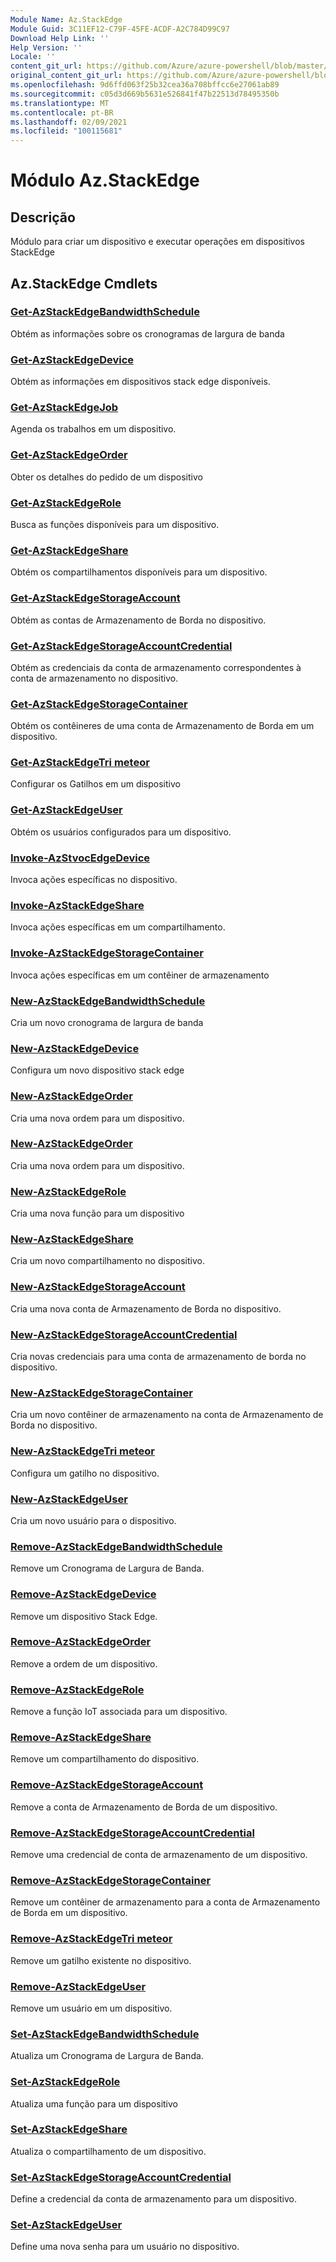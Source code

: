 ```yaml
---
Module Name: Az.StackEdge
Module Guid: 3C11EF12-C79F-45FE-ACDF-A2C784D99C97
Download Help Link: ''
Help Version: ''
Locale: ''
content_git_url: https://github.com/Azure/azure-powershell/blob/master/src/StackEdge/StackEdge/help/Az.StackEdge.md
original_content_git_url: https://github.com/Azure/azure-powershell/blob/master/src/StackEdge/StackEdge/help/Az.StackEdge.md
ms.openlocfilehash: 9d6ffd063f25b32cea36a708bffcc6e27061ab89
ms.sourcegitcommit: c05d3d669b5631e526841f47b22513d78495350b
ms.translationtype: MT
ms.contentlocale: pt-BR
ms.lasthandoff: 02/09/2021
ms.locfileid: "100115681"
---
```

# Módulo Az.StackEdge
## Descrição
Módulo para criar um dispositivo e executar operações em dispositivos StackEdge

## Az.StackEdge Cmdlets
### [Get-AzStackEdgeBandwidthSchedule](Get-AzStackEdgeBandwidthSchedule.md)
Obtém as informações sobre os cronogramas de largura de banda

### [Get-AzStackEdgeDevice](Get-AzStackEdgeDevice.md)
Obtém as informações em dispositivos stack edge disponíveis.

### [Get-AzStackEdgeJob](Get-AzStackEdgeJob.md)
Agenda os trabalhos em um dispositivo.

### [Get-AzStackEdgeOrder](Get-AzStackEdgeOrder.md)
Obter os detalhes do pedido de um dispositivo

### [Get-AzStackEdgeRole](Get-AzStackEdgeRole.md)
Busca as funções disponíveis para um dispositivo.

### [Get-AzStackEdgeShare](Get-AzStackEdgeShare.md)
Obtém os compartilhamentos disponíveis para um dispositivo.

### [Get-AzStackEdgeStorageAccount](Get-AzStackEdgeStorageAccount.md)
Obtém as contas de Armazenamento de Borda no dispositivo.

### [Get-AzStackEdgeStorageAccountCredential](Get-AzStackEdgeStorageAccountCredential.md)
Obtém as credenciais da conta de armazenamento correspondentes à conta de armazenamento no dispositivo.

### [Get-AzStackEdgeStorageContainer](Get-AzStackEdgeStorageContainer.md)
Obtém os contêineres de uma conta de Armazenamento de Borda em um dispositivo.

### [Get-AzStackEdgeTri meteor](Get-AzStackEdgeTrigger.md)
Configurar os Gatilhos em um dispositivo
 

### [Get-AzStackEdgeUser](Get-AzStackEdgeUser.md)
Obtém os usuários configurados para um dispositivo.

### [Invoke-AzStvocEdgeDevice](Invoke-AzStackEdgeDevice.md)
Invoca ações específicas no dispositivo.

### [Invoke-AzStackEdgeShare](Invoke-AzStackEdgeShare.md)
Invoca ações específicas em um compartilhamento.

### [Invoke-AzStackEdgeStorageContainer](Invoke-AzStackEdgeStorageContainer.md)
Invoca ações específicas em um contêiner de armazenamento

### [New-AzStackEdgeBandwidthSchedule](New-AzStackEdgeBandwidthSchedule.md)
Cria um novo cronograma de largura de banda

### [New-AzStackEdgeDevice](New-AzStackEdgeDevice.md)
Configura um novo dispositivo stack edge

### [New-AzStackEdgeOrder](New-AzStackEdgeOrder.md)
Cria uma nova ordem para um dispositivo.

### [New-AzStackEdgeOrder](New-AzStackEdgeOrder.md)
Cria uma nova ordem para um dispositivo.

### [New-AzStackEdgeRole](New-AzStackEdgeRole.md)
Cria uma nova função para um dispositivo

### [New-AzStackEdgeShare](New-AzStackEdgeShare.md)
Cria um novo compartilhamento no dispositivo.

### [New-AzStackEdgeStorageAccount](New-AzStackEdgeStorageAccount.md)
Cria uma nova conta de Armazenamento de Borda no dispositivo.

### [New-AzStackEdgeStorageAccountCredential](New-AzStackEdgeStorageAccountCredential.md)
Cria novas credenciais para uma conta de armazenamento de borda no dispositivo.

### [New-AzStackEdgeStorageContainer](New-AzStackEdgeStorageContainer.md)
Cria um novo contêiner de armazenamento na conta de Armazenamento de Borda no dispositivo.

### [New-AzStackEdgeTri meteor](New-AzStackEdgeTrigger.md)
Configura um gatilho no dispositivo.

### [New-AzStackEdgeUser](New-AzStackEdgeUser.md)
Cria um novo usuário para o dispositivo.

### [Remove-AzStackEdgeBandwidthSchedule](Remove-AzStackEdgeBandwidthSchedule.md)
Remove um Cronograma de Largura de Banda.

### [Remove-AzStackEdgeDevice](Remove-AzStackEdgeDevice.md)
Remove um dispositivo Stack Edge.

### [Remove-AzStackEdgeOrder](Remove-AzStackEdgeOrder.md)
Remove a ordem de um dispositivo.

### [Remove-AzStackEdgeRole](Remove-AzStackEdgeRole.md)
Remove a função IoT associada para um dispositivo.

### [Remove-AzStackEdgeShare](Remove-AzStackEdgeShare.md)
Remove um compartilhamento do dispositivo.

### [Remove-AzStackEdgeStorageAccount](Remove-AzStackEdgeStorageAccount.md)
Remove a conta de Armazenamento de Borda de um dispositivo.

### [Remove-AzStackEdgeStorageAccountCredential](Remove-AzStackEdgeStorageAccountCredential.md)
Remove uma credencial de conta de armazenamento de um dispositivo.

### [Remove-AzStackEdgeStorageContainer](Remove-AzStackEdgeStorageContainer.md)
Remove um contêiner de armazenamento para a conta de Armazenamento de Borda em um dispositivo.

### [Remove-AzStackEdgeTri meteor](Remove-AzStackEdgeTrigger.md)
Remove um gatilho existente no dispositivo.

### [Remove-AzStackEdgeUser](Remove-AzStackEdgeUser.md)
Remove um usuário em um dispositivo.

### [Set-AzStackEdgeBandwidthSchedule](Set-AzStackEdgeBandwidthSchedule.md)
Atualiza um Cronograma de Largura de Banda.

### [Set-AzStackEdgeRole](Set-AzStackEdgeRole.md)
Atualiza uma função para um dispositivo

### [Set-AzStackEdgeShare](Set-AzStackEdgeShare.md)
Atualiza o compartilhamento de um dispositivo.

### [Set-AzStackEdgeStorageAccountCredential](Set-AzStackEdgeStorageAccountCredential.md)
Define a credencial da conta de armazenamento para um dispositivo.

### [Set-AzStackEdgeUser](Set-AzStackEdgeUser.md)
Define uma nova senha para um usuário no dispositivo.

